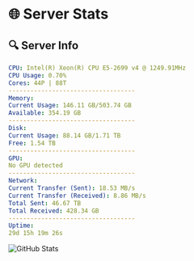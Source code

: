 # 🌐 Server Stats
## 🔍 Server Info
```yaml
CPU: Intel(R) Xeon(R) CPU E5-2699 v4 @ 1249.91MHz
CPU Usage: 0.70%
Cores: 44P | 88T
-----------------------------------
Memory:
Current Usage: 146.11 GB/503.74 GB
Available: 354.19 GB
-----------------------------------
Disk:
Current Usage: 88.14 GB/1.71 TB
Free: 1.54 TB
-----------------------------------
GPU:
No GPU detected
-----------------------------------
Network:
Current Transfer (Sent): 18.53 MB/s
Current Transfer (Received): 8.86 MB/s
Total Sent: 46.67 TB
Total Received: 428.34 GB
-----------------------------------
Uptime:
29d 15h 19m 26s
```
![GitHub Stats](https://img.shields.io/badge/Updated-2025-04-06_12:42:15-blue)